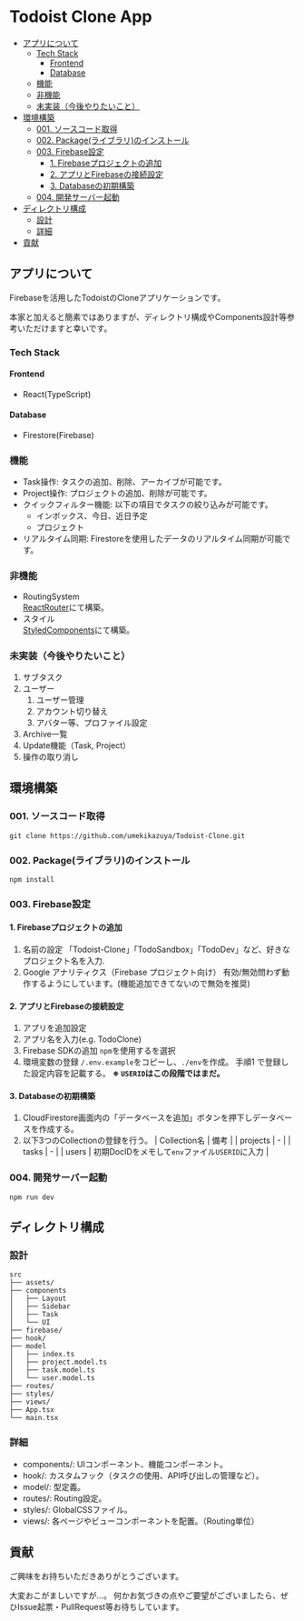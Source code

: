 # Todoist Clone App
- [アプリについて](#%E3%82%A2%E3%83%97%E3%83%AA%E3%81%AB%E3%81%A4%E3%81%84%E3%81%A6)
  - [Tech Stack](#tech-stack)
    - [Frontend](#frontend)
    - [Database](#database)
  - [機能](#%E6%A9%9F%E8%83%BD)
  - [非機能](#%E9%9D%9E%E6%A9%9F%E8%83%BD)
  - [未実装（今後やりたいこと）](#%E6%9C%AA%E5%AE%9F%E8%A3%85%E4%BB%8A%E5%BE%8C%E3%82%84%E3%82%8A%E3%81%9F%E3%81%84%E3%81%93%E3%81%A8)
- [環境構築](#%E7%92%B0%E5%A2%83%E6%A7%8B%E7%AF%89)
  - [001. ソースコード取得](#001-%E3%82%BD%E3%83%BC%E3%82%B9%E3%82%B3%E3%83%BC%E3%83%89%E5%8F%96%E5%BE%97)
  - [002. Package(ライブラリ)のインストール](#002-package%E3%83%A9%E3%82%A4%E3%83%96%E3%83%A9%E3%83%AA%E3%81%AE%E3%82%A4%E3%83%B3%E3%82%B9%E3%83%88%E3%83%BC%E3%83%AB)
  - [003. Firebase設定](#003-firebase%E8%A8%AD%E5%AE%9A)
    - [1. Firebaseプロジェクトの追加](#1-firebase%E3%83%97%E3%83%AD%E3%82%B8%E3%82%A7%E3%82%AF%E3%83%88%E3%81%AE%E8%BF%BD%E5%8A%A0)
    - [2. アプリとFirebaseの接続設定](#2-%E3%82%A2%E3%83%97%E3%83%AA%E3%81%A8firebase%E3%81%AE%E6%8E%A5%E7%B6%9A%E8%A8%AD%E5%AE%9A)
    - [3. Databaseの初期構築](#3-database%E3%81%AE%E5%88%9D%E6%9C%9F%E6%A7%8B%E7%AF%89)
  - [004. 開発サーバー起動](#004-%E9%96%8B%E7%99%BA%E3%82%B5%E3%83%BC%E3%83%90%E3%83%BC%E8%B5%B7%E5%8B%95)
- [ディレクトリ構成](#%E3%83%87%E3%82%A3%E3%83%AC%E3%82%AF%E3%83%88%E3%83%AA%E6%A7%8B%E6%88%90)
  - [設計](#%E8%A8%AD%E8%A8%88)
  - [詳細](#%E8%A9%B3%E7%B4%B0)
- [貢献](#%E8%B2%A2%E7%8C%AE)

## アプリについて
Firebaseを活用したTodoistのCloneアプリケーションです。

本家と加えると簡素ではありますが、ディレクトリ構成やComponents設計等参考いただけますと幸いです。

### Tech Stack
#### Frontend
- React(TypeScript)

#### Database
- Firestore(Firebase)

### 機能
- Task操作: タスクの追加、削除、アーカイブが可能です。
- Project操作: プロジェクトの追加、削除が可能です。
- クイックフィルター機能: 以下の項目でタスクの絞り込みが可能です。
  - インボックス、今日、近日予定
  - プロジェクト
- リアルタイム同期: Firestoreを使用したデータのリアルタイム同期が可能です。

### 非機能
- RoutingSystem<br>[ReactRouter](https://reactrouter.com/en/main)にて構築。
- スタイル<br>[StyledComponents](https://styled-components.com/)にて構築。

### 未実装（今後やりたいこと）
1. サブタスク
2. ユーザー
   1. ユーザー管理
   2. アカウント切り替え
   3. アバター等、プロファイル設定
3. Archive一覧
4. Update機能（Task, Project）
5. 操作の取り消し


## 環境構築
### 001. ソースコード取得
```shell
git clone https://github.com/umekikazuya/Todoist-Clone.git
```

### 002. Package(ライブラリ)のインストール
```shell
npm install
```

### 003. Firebase設定
#### 1. Firebaseプロジェクトの追加
1. 名前の設定
「Todoist-Clone」「TodoSandbox」「TodoDev」など、好きなプロジェクト名を入力.
2. Google アナリティクス（Firebase プロジェクト向け）
有効/無効問わず動作するようにしています。(機能追加できてないので無効を推奨)

#### 2. アプリとFirebaseの接続設定
1. アプリを追加設定
  1. アプリ名を入力(e.g. TodoClone)
  2. Firebase SDKの追加
  `npm`を使用するを選択
2. 環境変数の登録
`/.env.example`をコピーし、`./env`を作成。
手順1 で登録した設定内容を記載する。
**※ `USERID`はこの段階ではまだ。**

#### 3. Databaseの初期構築
1. CloudFirestore画面内の「データベースを追加」ボタンを押下しデータベースを作成する。
2. 以下3つのCollectionの登録を行う。
| Collection名 | 備考 |
| projects | - |
| tasks | - |
| users | 初期DocIDをメモして`env`ファイル`USERID`に入力 |

### 004. 開発サーバー起動
```shell
npm run dev
```

## ディレクトリ構成
### 設計

```
src
├── assets/
├── components
│   ├── Layout
│   ├── Sidebar
│   ├── Task
│   └── UI
├── firebase/
├── hook/
├── model
│   ├── index.ts
│   ├── project.model.ts
│   ├── task.model.ts
│   └── user.model.ts
├── routes/
├── styles/
├── views/
├── App.tsx
└── main.tsx
```
### 詳細
- components/: UIコンポーネント、機能コンポーネント。
- hook/: カスタムフック（タスクの使用、API呼び出しの管理など）。
- model/: 型定義。
- routes/: Routing設定。
- styles/: GlobalCSSファイル。
- views/: 各ページやビューコンポーネントを配置。（Routing単位）

## 貢献
ご興味をお持ちいただきありがとうございます。

大変おこがましいですが...。
何かお気づきの点やご要望がございましたら、ぜひIssue起票・PullRequest等お待ちしています。
